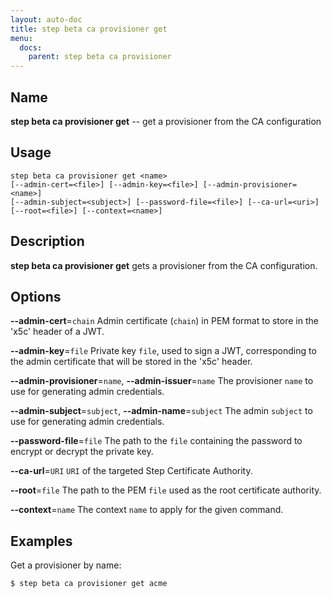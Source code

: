 ```yaml
---
layout: auto-doc
title: step beta ca provisioner get
menu:
  docs:
    parent: step beta ca provisioner
---
```


## Name
**step beta ca provisioner get** -- get a provisioner from the CA configuration

## Usage

```raw
step beta ca provisioner get <name>
[--admin-cert=<file>] [--admin-key=<file>] [--admin-provisioner=<name>]
[--admin-subject=<subject>] [--password-file=<file>] [--ca-url=<uri>]
[--root=<file>] [--context=<name>]
```

## Description

**step beta ca provisioner get** gets a provisioner from the CA configuration.

## Options


**--admin-cert**=`chain`
Admin certificate (`chain`) in PEM format to store in the 'x5c' header of a JWT.

**--admin-key**=`file`
Private key `file`, used to sign a JWT, corresponding to the admin certificate that will
be stored in the 'x5c' header.

**--admin-provisioner**=`name`, **--admin-issuer**=`name`
The provisioner `name` to use for generating admin credentials.

**--admin-subject**=`subject`, **--admin-name**=`subject`
The admin `subject` to use for generating admin credentials.

**--password-file**=`file`
The path to the `file` containing the password to encrypt or decrypt the private key.

**--ca-url**=`URI`
`URI` of the targeted Step Certificate Authority.

**--root**=`file`
The path to the PEM `file` used as the root certificate authority.

**--context**=`name`
The context `name` to apply for the given command.

## Examples

Get a provisioner by name:
```shell
$ step beta ca provisioner get acme
```


